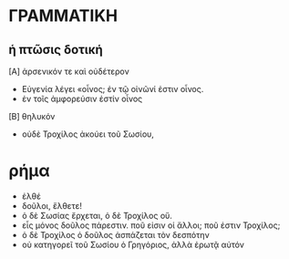 # ΓΡΑΜΜΑΤΙΚΗ

## ἡ πτῶσις δοτική

[Α] ἀρσενικόν τε καὶ οὐδέτερον

* Εὐγενία λέγει «οἶνος; ἐν τῷ οἰνῶνί ἐστιν οἶνος.
*  ἐν τοῖς ἀμφορεύσιν ἐστίν οἶνος



[Β] θηλυκόν


* οὐδὲ Τροχίλος ἀκούει τοῦ Σωσίου,


# ρήμα

* ἐλθέ
* δοῦλοι, ἔλθετε!
* ὁ δὲ Σωσίας ἔρχεται, ὁ δὲ Τροχίλος οὔ.
* εἷς μόνος δοῦλος πάρεστιν. ποῦ εἰσιν οἱ ἄλλοι; ποῦ ἐστιν Τροχίλος;
* ὁ δὲ Τροχίλος ὁ δοῦλος ἀσπάζεται τὸν δεσπότην
* οὐ κατηγορεῖ τοῦ Σωσίου ὁ Γρηγόριος, ἀλλὰ ἐρωτᾷ αὐτόν
